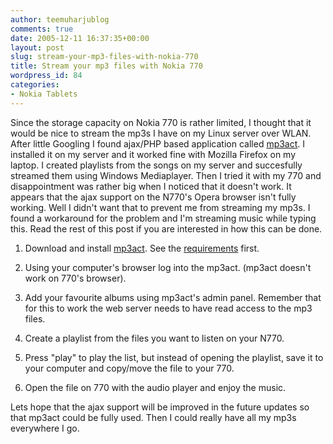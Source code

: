 ```yaml
---
author: teemuharjublog
comments: true
date: 2005-12-11 16:37:35+00:00
layout: post
slug: stream-your-mp3-files-with-nokia-770
title: Stream your mp3 files with Nokia 770
wordpress_id: 84
categories:
- Nokia Tablets
---
```


Since the storage capacity on Nokia 770 is rather limited, I thought that it would be nice to stream the mp3s I have on my Linux server over WLAN. After little Googling I found ajax/PHP based application called [mp3act](http://www.mp3act.net). I installed it on my server and it worked fine with Mozilla Firefox on my laptop. I created playlists from the songs on my server and succesfully streamed them using Windows Mediaplayer. Then I tried it with my 770 and disappointment was rather big when I noticed that it doesn't work. It appears that the ajax support on the N770's Opera browser isn't fully working. Well I didn't want that to prevent me from streaming my mp3s. I found a workaround for the problem and I'm streaming music while typing this. Read the rest of this post if you are interested in how this can be done.
<!-- more -->




  1. Download and install [mp3act](http://www.mp3act.net). See the [requirements](http://www.mp3act.net/requirements/) first.


  2. Using your computer's browser log into the mp3act. (mp3act doesn't work on 770's browser).

  3. Add your favourite albums using mp3act's admin panel. Remember that for this to work the web server needs to have read access to the mp3 files.


  4. Create a playlist from the files you want to listen on your N770.


  5. Press "play" to play the list, but instead of opening the playlist, save it to your computer and copy/move the file to your 770.


  6. Open the file on 770 with the audio player and enjoy the music.


Lets hope that the ajax support will be improved in the future updates so that mp3act could be fully used. Then I could really have all my mp3s everywhere I go.
